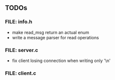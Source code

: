 ## TODOs

### FILE: info.h

- make read_msg return an actual enum
- write a message parser for read operations

### FILE: server.c

- fix client losing connection when writing only '\n'

### FILE: client.c

